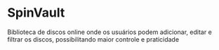 # SpinVault
 Biblioteca de discos online onde os usuários podem adicionar, editar e filtrar os discos, possibilitando maior controle e praticidade
